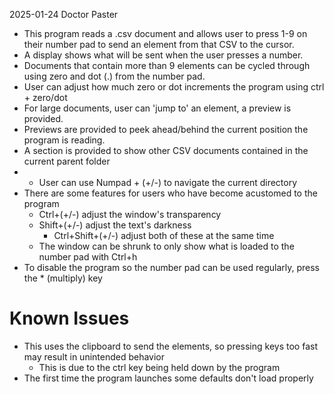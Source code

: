 2025-01-24
Doctor Paster

- This program reads a .csv document and allows user to press 1-9 on their number pad to send an element from that CSV to the cursor.
- A display shows what will be sent when the user presses a number.
- Documents that contain more than 9 elements can be cycled through using zero and dot (.) from the number pad.
- User can adjust how much zero or dot increments the program using ctrl + zero/dot
- For large documents, user can 'jump to' an element, a preview is provided. 
- Previews are provided to peek ahead/behind the current position the program is reading. 
- A section is provided to show other CSV documents contained in the current parent folder
- - User can use Numpad + (+/-) to navigate the current directory
- There are some features for users who have become acustomed to the program
  - Ctrl+(+/-) adjust the window's transparency
  - Shift+(+/-) adjust the text's darkness
    - Ctrl+Shift+(+/-) adjust both of these at the same time
  - The window can be shrunk to only show what is loaded to the number pad with Ctrl+h
- To disable the program so the number pad can be used regularly, press the * (multiply) key

# Known Issues
- This uses the clipboard to send the elements, so pressing keys too fast may result in unintended behavior
  - This is due to the ctrl key being held down by the program
- The first time the program launches some defaults don't load properly


